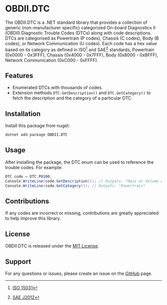 # OBDII.DTC
The OBDII.DTC is a .NET standard library that provides a collection of generic (non-manufacturer specific) categorized On-board Diagnostics II (OBDII) Diagnostic Trouble Codes (DTCs) along with code descriptions. DTCs are categorised as Powertrain (P codes), Chassis (C codes), Body (B codes), or Network Communication (U codes). Each code has a hex value based on its category as defined in ISO[^1] and SAE[^2] standards, Powertrain (0x0000 - 0x3FFF), Chassis (0x4000 - 0x7FFF), Body (0x8000 - 0xBFFF), Network Communication (0xC000 - 0xFFFF). 

[^1]: [ISO 15031](https://www.iso.org/standard/64636.html)
[^2]: [SAE J2012](https://www.sae.org/standards/content/j2012_201612/)

## Features
- Enumerated DTCs with thousands of codes.
- Extension methods `DTC.GetDescription()` and `DTC.GetCategory()` to fetch the description and the category of a particular DTC.

## Installation
Install this package from nuget:

```sh
dotnet add package OBDII.DTC
```

## Usage
After installing the package, the DTC enum can be used to reference the trouble codes. For example:

```csharp
DTC code = DTC.P0100;
Console.WriteLine(code.GetDescription()); // Outputs: "Mass or Volume Air Flow Sensor A Circuit Range/Performance"
Console.WriteLine(code.GetCategory()); // Outputs: "Powertrain"
```

## Contributions
If any codes are incorrect or missing, contributions are greatly appreciated to help improve this library.

## License
OBDII.DTC is released under the [MIT License](LICENSE).

## Support 
For any questions or issues, please create an issue on the [GitHub](http://github.com/lennykean/OBDII.DTC) page.